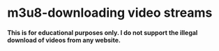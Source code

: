 # m3u8-downloading video streams

#### This is for educational purposes only. I do not support the illegal download of videos from any website.